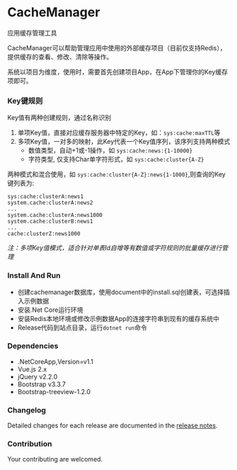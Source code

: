 ﻿# CacheManager
应用缓存管理工具

CacheManager可以帮助管理应用中使用的外部缓存项目（目前仅支持Redis），提供缓存的查看、修改、清除等操作。

系统以项目为维度，使用时，需要首先创建项目App，在App下管理你的Key缓存项即可。


### Key键规则
Key值有两种创建规则，通过名称识别
1. 单项Key值，直接对应缓存服务器中特定的Key，如：`sys:cache:maxTTL`等
2. 多项Key值，一对多的映射，此Key代表一个Key值序列，该序列支持两种模式
    * 数值类型，自动+1或-1操作，如 `sys:cache:news:{1-10000}`
    * 字符类型, 仅支持Char单字符形式，如 `sys:cache:cluster{A-Z}`

两种模式和混合使用，如 `sys:cache:cluster{A-Z}:news{1-1000}`,则查询的Key键列表为:
```
sys:cache:clusterA:news1
system.cache:clusterA:news2
...
system.cache:clusterA:news1000
system.cache:clusterB:news1
...
cache:clusterZ:news1000
```

*注：多项Key值模式，适合针对单表Id自增等有数值或字符规则的批量缓存进行管理*

### Install And Run
* 创建cachemanager数据库，使用document中的install.sql创建表，可选择插入示例数据
* 安装.Net Core运行环境
* 安装Redis本地环境或修改示例数据App的连接字符串到现有的缓存系统中
* Release代码到站点目录，运行`dotnet run`命令

### Dependencies
* .NetCoreApp,Version=v1.1
* Vue.js 2.x
* jQuery v2.2.0
* Bootstrap v3.3.7
* Bootstrap-treeview-1.2.0



### Changelog
Detailed changes for each release are documented in the [release notes](https://github.com/Skysper/CacheManager/releases).

### Contribution
Your contributing are welcomed.
